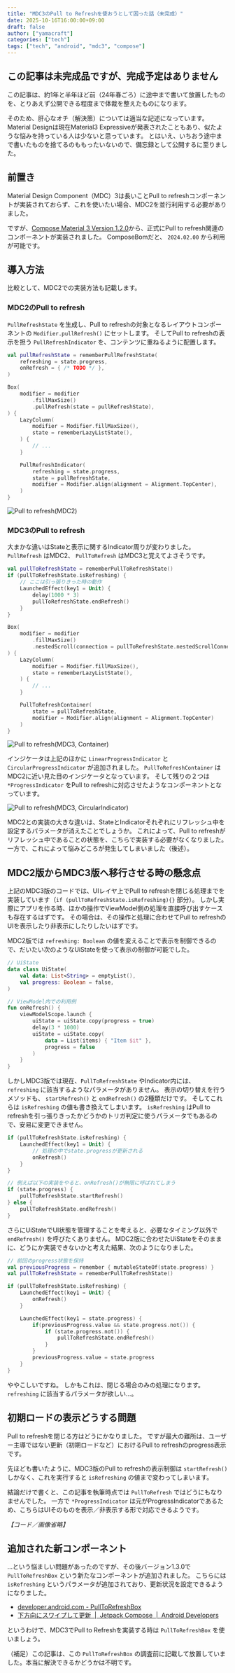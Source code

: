 ```yaml
---
title: "MDC3のPull to Refreshを使おうとして困った話（未完成）"
date: 2025-10-16T16:00:00+09:00
draft: false
author: ["yamacraft"]
categories: ["tech"]
tags: ["tech", "android", "mdc3", "compose"]
---
```


## この記事は未完成品ですが、完成予定はありません

この記事は、約1年と半年ほど前（24年春ごろ）に途中まで書いて放置したものを、とりあえず公開できる程度まで体裁を整えたものになります。

そのため、肝心なオチ（解決策）については適当な記述になっています。
Material Designは現在Material3 Expressiveが発表されたこともあり、似たような悩みを持っている人は少ないと思っています。
とはいえ、いちおう途中まで書いたものを捨てるのももったいないので、備忘録として公開するに至りました。

## 前置き

Material Design Component（MDC）3は長いことPull to refreshコンポーネントが実装されておらず、これを使いたい場合、MDC2を並行利用する必要がありました。

ですが、[Compose Material 3 Version 1.2.0](https://developer.android.com/jetpack/androidx/releases/compose-material3#1.2.0)から、正式にPull to refresh関連のコンポーネントが実装されました。
ComposeBomだと、 `2024.02.00` から利用が可能です。

## 導入方法

比較として、MDC2での実装方法も記載します。

### MDC2のPull to refresh

`PullRefreshState` を生成し、Pull to refreshの対象となるレイアウトコンポーネントの `Modifier.pullRefresh()` にセットします。
そしてPull to refreshの表示を担う `PullRefreshIndicator` を、コンテンツに重ねるように配置します。

```kotlin
val pullRefreshState = rememberPullRefreshState(
    refreshing = state.progress,
    onRefresh = { /* TODO */ },
)

Box(
    modifier = modifier
        .fillMaxSize()
        .pullRefresh(state = pullRefreshState),
) {
    LazyColumn(
        modifier = Modifier.fillMaxSize(),
        state = rememberLazyListState(),
    ) {
        // ...
    }

    PullRefreshIndicator(
        refreshing = state.progress,
        state = pullRefreshState,
        modifier = Modifier.align(alignment = Alignment.TopCenter),
    )
}
```

![Pull to refresh(MDC2)](/note/image/use-mdc3-pull-to-refresh/pr2.gif)

### MDC3のPull to refresh

大まかな違いはStateと表示に関するIndicator周りが変わりました。
`PullRefresh` はMDC2、 `PullToRefresh` はMDC3と覚えてよさそうです。

```kotlin
val pullToRefreshState = rememberPullToRefreshState()
if (pullToRefreshState.isRefreshing) {
    // ここは引っ張りきった時の動作
    LaunchedEffect(key1 = Unit) {
        delay(1000 * 3)
        pullToRefreshState.endRefresh()
    }
}

Box(
    modifier = modifier
        .fillMaxSize()
        .nestedScroll(connection = pullToRefreshState.nestedScrollConnection),
) {
    LazyColumn(
        modifier = Modifier.fillMaxSize(),
        state = rememberLazyListState(),
    ) {
        // ...
    }

    PullToRefreshContainer(
        state = pullToRefreshState,
        modifier = Modifier.align(alignment = Alignment.TopCenter)
    )
}
```

![Pull to refresh(MDC3, Container)](/note/image/use-mdc3-pull-to-refresh/pr3_container.gif)

インジケータは上記のほかに `LinearProgressIndicator` と `CircularProgressIndicator` が追加されました。
`PullToRefreshContainer` はMDC2に近い見た目のインジケータとなっています。
そして残りの２つは `*ProgressIndicator` をPull to refreshに対応させたようなコンポーネントとなっています。

![Pull to refresh(MDC3, CircularIndicator)](/note/image/use-mdc3-pull-to-refresh/pr3_indicator.gif)

MDC2との実装の大きな違いは、StateとIndicatorそれぞれにリフレッシュ中を設定するパラメータが消えたことでしょうか。
これによって、Pull to refreshがリフレッシュ中であることの状態を、こちらで実装する必要がなくなりました。
一方で、これによって悩みどころが発生してしまいました（後述）。

## MDC2版からMDC3版へ移行させる時の懸念点

上記のMDC3版のコードでは、UIレイヤ上でPull to refreshを閉じる処理までを実装しています（`if (pullToRefreshState.isRefreshing){}` 部分）。
しかし実際にアプリを作る時、ほかの操作でViewModel側の処理を直接呼び出すケースも存在するはずです。
その場合は、その操作と処理に合わせてPull to refreshのUIを表示したり非表示にしたりしたいはずです。

MDC2版では `refreshing: Boolean` の値を変えることで表示を制御できるので、だいたい次のようなUiStateを使って表示の制御が可能でした。

```kotlin
// UiState
data class UiState(
    val data: List<String> = emptyList(),
    val progress: Boolean = false,
)

// ViewModel内での利用例
fun onRefresh() {
    viewModelScope.launch {
        uiState = uiState.copy(progress = true)
        delay(3 * 1000)
        uiState = uiState.copy(
            data = List(items) { "Item $it" },
            progress = false
        )
    }
}
```

しかしMDC3版では現在、`PullToRefreshState` やIndicator内には、 `refreshing` に該当するようなパラメータがありません。
表示の切り替えを行うメソッドも、 `startRefresh()` と `endRefresh()` の2種類だけです。
そしてこれらは `isRefreshing` の値も書き換えてしまいます。
`isRefreshing` はPull to refreshを引っ張りきったかどうかのトリガ判定に使うパラメータでもあるので、安易に変更できません。

```kotlin
if (pullToRefreshState.isRefreshing) {
    LaunchedEffect(key1 = Unit) {
        // 処理の中でstate.progressが更新される
        onRefresh()
    }
}

// 例えば以下の実装をやると、onRefresh()が無限に呼ばれてしまう
if (state.progress) {
    pullToRefreshState.startRefresh()
} else {
    pullToRefreshState.endRefresh()
}
```

さらにUiStateでUI状態を管理することを考えると、必要なタイミング以外で `endRefresh()` を呼びたくありません。
MDC2版に合わせたUiStateをそのままに、どうにか実装できないかと考えた結果、次のようになりました。

```kotlin
// 前回のprogress状態を保持
val previousProgress = remember { mutableStateOf(state.progress) }
val pullToRefreshState = rememberPullToRefreshState()

if (pullToRefreshState.isRefreshing) {
    LaunchedEffect(key1 = Unit) {
        onRefresh()
    }

    LaunchedEffect(key1 = state.progress) {
        if(previousProgress.value && state.progress.not()) {
            if (state.progress.not()) {
                pullToRefreshState.endRefresh()
            }
        }
        previousProgress.value = state.progress
    }
}
```

ややこしいですね。
しかもこれは、閉じる場合のみの処理になります。
`refreshing` に該当するパラメータが欲しい…。

## 初期ロードの表示どうする問題

Pull to refreshを閉じる方はどうにかなりました。
ですが最大の難所は、ユーザー主導ではない更新（初期ロードなど）におけるPull to refreshのprogress表示です。

先ほども書いたように、MDC3版のPull to refreshの表示制御は `startRefresh()` しかなく、これを実行すると `isRefreshing` の値まで変わってしまいます。

結論だけで書くと、この記事を執筆時点では `PullToRefresh` ではどうにもなりませんでした。
一方で `*ProgressIndicator` は元がProgressIndicatorであるため、こちらはUIそのものを表示／非表示する形で対応できるようです。

*【コード／画像省略】*

## 追加された新コンポーネント

…という悩ましい問題があったのですが、その後バージョン1.3.0で `PullToRefreshBox` という新たなコンポーネントが追加されました。
こちらには `isRefreshing` というパラメータが追加されており、更新状況を設定できるようになりました。

* [developer.android.com - PullToRefreshBox](https://developer.android.com/reference/kotlin/androidx/compose/material3/pulltorefresh/package-summary#PullToRefreshBox(kotlin.Boolean,kotlin.Function0,androidx.compose.ui.Modifier,androidx.compose.material3.pulltorefresh.PullToRefreshState,androidx.compose.ui.Alignment,kotlin.Function1,kotlin.Function1))
* [下方向にスワイプして更新  \|  Jetpack Compose  \|  Android Developers](https://developer.android.com/develop/ui/compose/components/pull-to-refresh?hl=ja)

というわけで、MDC3でPull to Refreshを実装する時は `PullToRefreshBox` を使いましょう。

（補足）この記事は、この `PullToRefreshBox` の調査前に記載して放置していました。本当に解決できるかどうかは不明です。